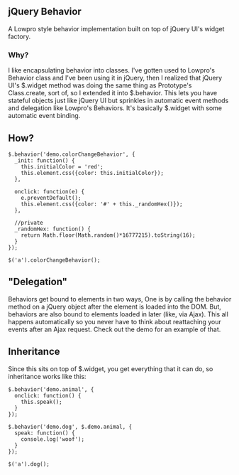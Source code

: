 ## jQuery Behavior
A Lowpro style behavior implementation built on top of jQuery UI's widget factory.

### Why?
I like encapsulating behavior into classes. I've gotten used to Lowpro's Behavior class and I've been using it in jQuery, then I realized that jQuery UI's $.widget method was doing the same thing as Prototype's Class.create, sort of, so I extended it into $.behavior. This lets you have stateful objects just like jQuery UI but sprinkles in automatic event methods and delegation like Lowpro's Behaviors. It's basically $.widget with some automatic event binding.

## How?
    $.behavior('demo.colorChangeBehavior', {
      _init: function() {
        this.initialColor = 'red';
        this.element.css({color: this.initialColor});
      },

      onclick: function(e) {
        e.preventDefault();
        this.element.css({color: '#' + this._randomHex()});
      },

      //private
      _randomHex: function() {
        return Math.floor(Math.random()*16777215).toString(16);
      }
    });      

    $('a').colorChangeBehavior(); 

## "Delegation"
Behaviors get bound to elements in two ways, One is by calling the behavior method on a jQuery object after the element is loaded into the DOM. But, behaviors are also bound to elements loaded in later (like, via Ajax). This all happens automatically so you never have to think about reattaching your events after an Ajax request. Check out the demo for an example of that. 

## Inheritance
Since this sits on top of $.widget, you get everything that it can do, so inheritance works like this:

    $.behavior('demo.animal', {
      onclick: function() {
        this.speak();
      }
    });

    $.behavior('demo.dog', $.demo.animal, {
      speak: function() {
        console.log('woof');
      }
    });

    $('a').dog();

